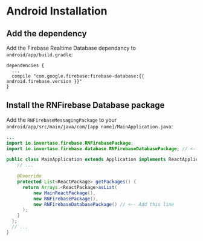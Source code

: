 # Android Installation

## Add the dependency

Add the Firebase Realtime Database dependancy to `android/app/build.gradle`:

```
dependencies {
  ...
  compile "com.google.firebase:firebase-database:{{ android.firebase.version }}"
}
```

## Install the RNFirebase Database package

Add the `RNFirebaseMessagingPackage` to your `android/app/src/main/java/com/[app name]/MainApplication.java`:

```java
...
import io.invertase.firebase.RNFirebasePackage;
import io.invertase.firebase.database.RNFirebaseDatabasePackage; // <-- Add this line

public class MainApplication extends Application implements ReactApplication {
    // ...

    @Override
    protected List<ReactPackage> getPackages() {
      return Arrays.<ReactPackage>asList(
          new MainReactPackage(),
          new RNFirebasePackage(),
          new RNFirebaseDatabasePackage() // <-- Add this line
      );
    }
  };
  // ...
}
```
